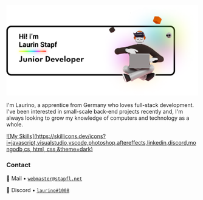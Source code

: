 ![Header](https://github.com/Laurino108/laurino108/blob/main/Intro-Header.png?raw=true)

I'm Laurino, a apprentice from Germany who loves full-stack development. I've been interested in small-scale back-end projects recently and, I'm always looking to grow my knowledge of computers and technology as a whole.

[![My Skills](https://skillicons.dev/icons?i=javascript,visualstudio,vscode,photoshop,aftereffects,linkedin,discord,mongodb,cs, html, css,&theme=dark)](https://skillicons.dev)

### Contact

📧 Mail • [`webmaster@stapfl.net`](mailto:laurin@stapfl.net)  

💬 Discord • [`laurino#1008`](https://discord.com/users/842752885602254906) 
